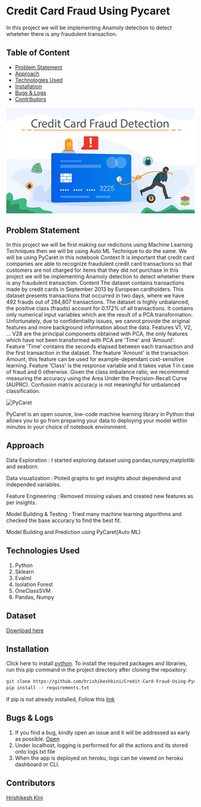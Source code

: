 # Credit Card Fraud Using Pycaret
In this project we will be implementing Anamoly detection to detect wheteher there is any fraudulent transaction.

## Table of Content
  * [Problem Statement](#problem-statement)
  * [Approach](#approach)
  * [Technologies Used](#technologies-used)
  * [Installation](#installation)
  * [Bugs & Logs](#bugs--logs)
  * [Contributors](#contributors)

![Screenshot](download.png)


## Problem Statement
In this project we will be first making our redictions using Machine Learning Techniques then we will be using Auto ML Technique to do the same. We will be using PyCaret in this notebook
Context
It is important that credit card companies are able to recognize fraudulent credit card transactions so that customers are not charged for items that they did not purchase
In this project we will be implementing Anamoly detection to detect wheteher there is any fraudulent transaction.
Content
The dataset contains transactions made by credit cards in September 2013 by European cardholders.
This dataset presents transactions that occurred in two days, where we have 492 frauds out of 284,807 transactions. The dataset is highly unbalanced, the positive class (frauds) account for 0.172% of all transactions.
It contains only numerical input variables which are the result of a PCA transformation. Unfortunately, due to confidentiality issues, we cannot provide the original features and more background information about the data. Features V1, V2, … V28 are the principal components obtained with PCA, the only features which have not been transformed with PCA are 'Time' and 'Amount'. Feature 'Time' contains the seconds elapsed between each transaction and the first transaction in the dataset. The feature 'Amount' is the transaction Amount, this feature can be used for example-dependant cost-sensitive learning. Feature 'Class' is the response variable and it takes value 1 in case of fraud and 0 otherwise.
Given the class imbalance ratio, we recommend measuring the accuracy using the Area Under the Precision-Recall Curve (AUPRC). Confusion matrix accuracy is not meaningful for unbalanced classification.

![PyCaret](https://miro.medium.com/max/1024/1*Cku5-rqmqSIuhUyFkIAdIA.png)

PyCaret is an open source, low-code machine learning library in Python that allows you to go from preparing your data to deploying your model within minutes in your choice of notebook environment.

## Approach
Data Exploration : I started exploring dataset using pandas,numpy,matplotlib and seaborn.

Data visualization : Ploted graphs to get insights about dependend and independed variables.

Feature Engineering : Removed missing values and created new features as per insights.

Model Building & Testing : Tried many machine learning algorithms and checked the base accuracy to find the best fit.

Model Building and Prediction using PyCaret(Auto ML)

## Technologies Used
 
   1. Python 
   2. Sklearn
   3. Evalml
   4. Isolation Forest
   5. OneClassSVM
   6. Pandas, Numpy 

## Dataset
[Download here](https://drive.google.com/file/d/11_v_s1oTFNKz89FdcIRx1C1TVacbHRtg/view?usp=sharing)

## Installation
Click here to install [python](https://www.python.org/downloads/). To install the required packages and libraries, run this pip command in the project directory after cloning the repository:
```bash
git clone https://github.com/hrishikeshkini/Credit-Card-Fraud-Using-Pycaret.git
pip install -r requirements.txt
```
If pip is not already installed, Follow this [link](https://pip.pypa.io/en/stable/installation/)

## Bugs & Logs

1. If you find a bug, kindly open an issue and it will be addressed as early as possible. [Open](https://github.com/hrishikeshkini/Credit-Card-Fraud-Using-Pycaret/issues)
2. Under localhost, logging is performed for all the actions and its stored onto logs.txt file
3. When the app is deployed on heroku, logs can be viewed on  heroku dashboard or CLI.

## Contributors
  [Hrishikesh Kini](https://github.com/hrishikeshkini)
